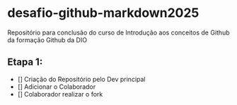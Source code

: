 # desafio-github-markdown2025
Repositório para conclusão do curso de  Introdução aos conceitos de Github da formação Github da DIO

## Etapa 1:
- [] Criação do Repositório pelo Dev principal
- [] Adicionar o Colaborador
- [] Colaborador realizar o fork
